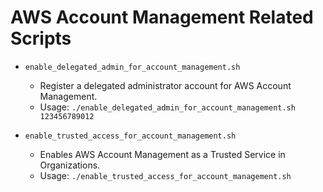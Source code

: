 # AWS Account Management Related Scripts

- `enable_delegated_admin_for_account_management.sh`
    - Register a delegated administrator account for AWS Account Management.
    - Usage: `./enable_delegated_admin_for_account_management.sh 123456789012`

- `enable_trusted_access_for_account_management.sh`
    - Enables AWS Account Management as a Trusted Service in Organizations.
    - Usage: `./enable_trusted_access_for_account_management.sh`
